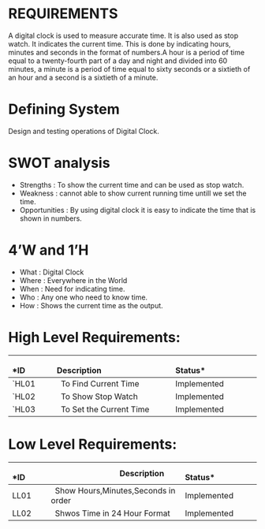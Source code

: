 # REQUIREMENTS

A digital clock is used to measure accurate time. It is also used as stop watch. It indicates the current time. This is done by indicating hours, minutes and seconds in the format of numbers.A hour is a period of time equal to a twenty-fourth part of a day and night and divided into 60 minutes, a minute is a period of time equal to sixty seconds or a sixtieth of an hour and a second is a sixtieth of a minute.


# Defining System

Design and testing operations of Digital Clock.


# SWOT analysis

* Strengths       : To show the current time and can be used as stop watch.
* Weakness        : cannot able to show current running time untill we set the time.
* Opportunities   : By using digital clock it is easy to indicate the time that is shown in numbers.


# 4’W and 1’H

* What   : Digital Clock
* Where  : Everywhere in the World
* When   : Need for indicating time.
* Who    : Any one who need to know time.
* How    : Shows the current time as the output.


# High Level Requirements:

|`      `*ID|`                 `Description|`            `Status*|
| :- | :- | :- |
|`HL01|` `To Find Current Time| Implemented |
|`HL02|` `To Show Stop Watch| Implemented |
|`HL03|` `To Set the Current Time | Implemented | 


#  Low Level Requirements:

|`      `*ID|`                 `Description|`            `Status*|
| :- | :- | :- |
|LL01|` `Show Hours,Minutes,Seconds in order| Implemented | 
|LL02|` `Shwos Time in 24 Hour Format| Implemented |   

